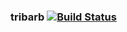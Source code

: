 ### tribarb [![Build Status](https://travis-ci.org/anith-manu/tribarb.svg?branch=main)](https://travis-ci.org/anith-manu/tribarb)